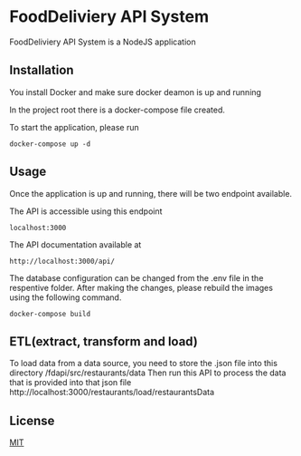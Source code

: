 # FoodDeliviery API System

FoodDeliviery API System is a NodeJS application

## Installation

You install Docker and make sure docker deamon is up and running

In the project root there is a docker-compose file created.

To start the application, please run

```
docker-compose up -d
```

## Usage

Once the application is up and running, there will be two endpoint available.

The API is accessible using this endpoint

```
localhost:3000
```

The API documentation available at

```
http://localhost:3000/api/

```

The database configuration can be changed from the .env file in the respentive folder.
After making the changes, please rebuild the images using the following command.

```
docker-compose build
```

## ETL(extract, transform and load)

To load data from a data source, you need to store the .json file into this directory
/fdapi/src/restaurants/data
Then run this API to process the data that is provided into that json file
http://localhost:3000/restaurants/load/restaurantsData

## License

[MIT](https://choosealicense.com/licenses/mit/)
